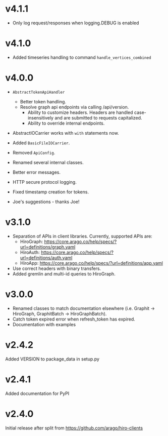 # v4.1.1

* Only log request/responses when logging.DEBUG is enabled

# v4.1.0

* Added timeseries handling to command `handle_vertices_combined`

# v4.0.0

* `AbstractTokenApiHandler`
  * Better token handling.
  * Resolve graph api endpoints via calling /api/version.
    * Ability to customize headers. Headers are handled 
      case-insensitively and are submitted to requests capitalized.
    * Ability to override internal endpoints.

  
* AbstractIOCarrier works with `with` statements now.
* Added `BasicFileIOCarrier`.  


* Removed `ApiConfig`.
* Renamed several internal classes.
* Better error messages.
* HTTP secure protocol logging.
* Fixed timestamp creation for tokens.


* Joe's suggestions - thanks Joe!

# v3.1.0

* Separation of APIs in client libraries. Currently, supported APIs are:
  * HiroGraph: https://core.arago.co/help/specs/?url=definitions/graph.yaml
  * HiroAuth: https://core.arago.co/help/specs/?url=definitions/auth.yaml
  * HiroApp: https://core.arago.co/help/specs/?url=definitions/app.yaml
* Use correct headers with binary transfers.
* Added gremlin and multi-id queries to HiroGraph.

# v3.0.0

* Renamed classes to match documentation elsewhere (i.e. Graphit -> HiroGraph, GraphitBatch -> HiroGraphBatch).
* Catch token expired error when refresh_token has expired.
* Documentation with examples

# v2.4.2

Added VERSION to package_data in setup.py

# v2.4.1

Added documentation for PyPI

# v2.4.0

Initial release after split from https://github.com/arago/hiro-clients

